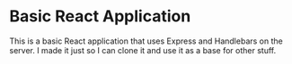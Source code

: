 # Basic React Application

This is a basic React application that uses Express and Handlebars on the server. I made it just so I can clone it and use it as a base for other stuff.